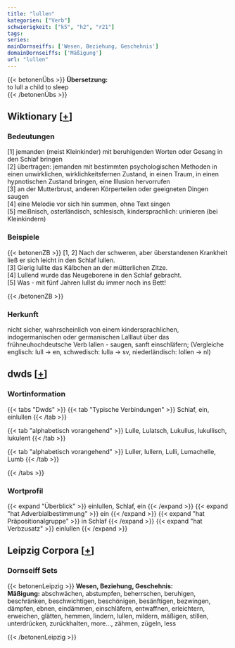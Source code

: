 ```yaml
---
title: "lullen"
kategorien: ["Verb"]
schwierigkeit: ["k5", "h2", "r21"]
tags:
series:
mainDornseiffs: ['Wesen, Beziehung, Geschehnis']
domainDornseiffs: ['Mäßigung']
url: "lullen"
---
```


{{< betonenÜbs >}}
**Übersetzung:**  
to lull a child to sleep  
{{< /betonenÜbs >}}

## Wiktionary [[+](https://de.wiktionary.org/wiki/lullen)]

### Bedeutungen
[1] jemanden (meist Kleinkinder) mit beruhigenden Worten oder Gesang in den Schlaf bringen  
[2] übertragen: jemanden mit bestimmten psychologischen Methoden in einen unwirklichen, wirklichkeitsfernen Zustand, in einen Traum, in einen hypnotischen Zustand bringen, eine Illusion hervorrufen  
[3] an der Mutterbrust, anderen Körperteilen oder geeigneten Dingen saugen  
[4] eine Melodie vor sich hin summen, ohne Text singen  
[5] meißnisch, osterländisch, schlesisch, kindersprachlich: urinieren (bei Kleinkindern)  

### Beispiele
{{< betonenZB >}}
[1, 2] Nach der schweren, aber überstandenen Krankheit ließ er sich leicht in den Schlaf lullen.  
[3] Gierig lullte das Kälbchen an der mütterlichen Zitze.  
[4] Lullend wurde das Neugeborene in den Schlaf gebracht.  
[5] Was - mit fünf Jahren lullst du immer noch ins Bett!  

{{< /betonenZB >}}
### Herkunft
nicht sicher, wahrscheinlich von einem kindersprachlichen, indogermanischen oder germanischen Lalllaut über das frühneuhochdeutsche Verb lallen - saugen, sanft einschläfern; (Vergleiche englisch: lull → en, schwedisch: lulla → sv, niederländisch: lollen → nl)  



## dwds [[+](https://www.dwds.de/wb/lullen)]

### Wortinformation
{{< tabs "Dwds" >}}
{{< tab "Typische Verbindungen" >}}
Schlaf, ein, einlullen
{{< /tab >}}

{{< tab "alphabetisch vorangehend" >}}
Lulle, Lulatsch, Lukullus, lukullisch, lukulent
{{< /tab >}}

{{< tab "alphabetisch vorangehend" >}}
Luller, lullern, Lulli, Lumachelle, Lumb
{{< /tab >}}

{{< /tabs >}}

### Wortprofil
{{< expand "Überblick" >}} einlullen, Schlaf, ein {{< /expand >}}
{{< expand "hat Adverbialbestimmung" >}} ein {{< /expand >}}
{{< expand "hat Präpositionalgruppe" >}} in Schlaf {{< /expand >}}
{{< expand "hat Verbzusatz" >}} einlullen {{< /expand >}}

## Leipzig Corpora [[+](https://corpora.uni-leipzig.de/en/res?word=lullen&corpusId=deu_newscrawl-public_2018)]

### Dornseiff Sets
{{< betonenLeipzig >}}
**Wesen, Beziehung, Geschehnis:**  
**Mäßigung:** abschwächen, abstumpfen, beherrschen, beruhigen, beschränken, beschwichtigen, beschönigen, besänftigen, bezwingen, dämpfen, ebnen, eindämmen, einschläfern, entwaffnen, erleichtern, erweichen, glätten, hemmen, lindern, lullen, mildern, mäßigen, stillen, unterdrücken, zurückhalten, more..., zähmen, zügeln, less  

{{< /betonenLeipzig >}}
